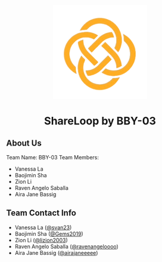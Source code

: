 <div align="center">
    <img width="50%" src="/public/sharelooplogo.png" />
    <h1>ShareLoop by BBY-03</h1>
</div>



## About Us 
Team Name: BBY-03
Team Members:
- Vanessa La
- Baojimin Sha
- Zion Li
- Raven Angelo Saballa
- Aira Jane Bassig

## Team Contact Info
- Vanessa La ([@svan23](https://github.com/svan23))
- Baojimin Sha ([@Gems2019](https://github.com/Gems2019))
- Zion Li ([@lizion2003](https://github.com/lizion2003))
- Raven Angelo Saballa ([@ravenangeloooo](https://github.com/ravenangeloooo))
- Aira Jane Bassig ([@airajaneeeee](https://github.com/airajaneeeee))
